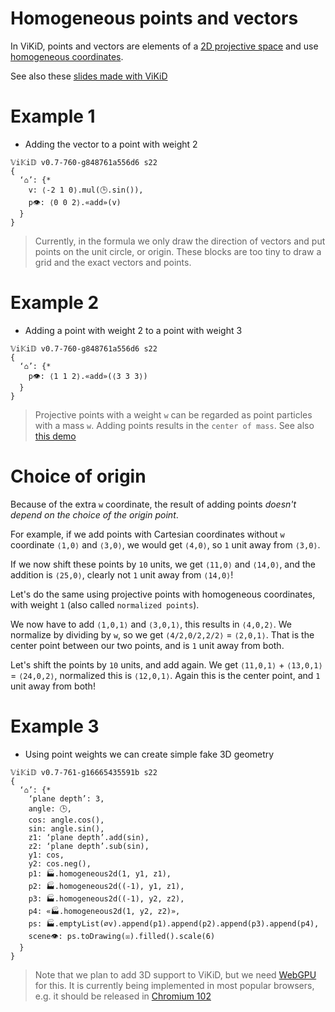 # Homogeneous points and vectors

In ViKiD, points and vectors are elements of a [2D projective space](https://en.wikipedia.org/wiki/Projective_space) and use [homogeneous coordinates](https://www.tomdalling.com/blog/modern-opengl/explaining-homogenous-coordinates-and-projective-geometry/). 

See also these [slides made with ViKiD](https://vikid.net/share?key=A9hlmv7YyQ3JdATPUUC69SqHuANJUdgkGgVZte14hlKf0lJkRIdBSVKhLk3Tdt68j7IdK9686NUg7RvMdyEux9HccHjUyztW30DQxtkmVgizJ7vDNA6Yqhfb08LXls8xPvdqI4JLnXz3b8NUEhrk01cuQK170DW1ZT2pahxZ5xLkYxkMdDAZtJ4Q85gX2zNxETwraWI1bkcWKuqmKD7Gk35GADjm)

# Example 1
- Adding the vector to a point with weight 2

```vikid-script
𝕍i𝕂i𝔻 v0.7-760-g848761a556d6 s22
{ 
  ‘⌂’: {* 
    v: ⟨-2 1 0⟩.mul(🕒.sin()),
    p👁: ⟨0 0 2⟩.«add»(v)
  }
}
```

> Currently, in the formula we only draw the direction of vectors and put points on the unit circle, or origin. These blocks are too tiny to draw a grid and the exact vectors and points. 

# Example 2
- Adding a point with weight 2 to a point with weight 3

```vikid-script
𝕍i𝕂i𝔻 v0.7-760-g848761a556d6 s22
{ 
  ‘⌂’: {* 
    p👁: ⟨1 1 2⟩.«add»(⟨3 3 3⟩)
  }
}
```

> Projective points with a weight `w` can be regarded as point particles with a mass `w`. Adding points results in the `center of mass`. See also [this demo](https://vikid.net/share?key=A9hlmv7YyQ3JdATPUUC69SqHuAQmIAeJD5t29bI9CqPQtvISIR2oM2P8dnGIaGamaVMjbUAa2hCylGPc0ZB0CRWWwXroWR8T86zZC1sLfJe8swvjJPLZAN8x71Ix8ss1R90EpqQj1fRhVKbIKiBKBo13ysZSTbbcBIPQ1X7sb2kGi2NYa208ZHZrXd19seT2sKonxvMthDtNEZlNQdbs6Zxve4AY)

# Choice of origin

Because of the extra `w` coordinate, the result of adding points _doesn't depend on the choice of the origin point_. 

For example, if we add points with Cartesian coordinates without `w` coordinate `⟨1,0⟩` and `⟨3,0⟩`, we would get `⟨4,0⟩`, so `1` unit away from `⟨3,0⟩`. 

If we now shift these points by `10` units, we get `⟨11,0⟩` and `⟨14,0⟩`, and the addition is `⟨25,0⟩`, clearly not `1` unit away from `⟨14,0⟩`!

Let's do the same using projective points with homogeneous coordinates, with weight `1` (also called `normalized points`). 

We now have to add `⟨1,0,1⟩` and `⟨3,0,1⟩`, this results in `⟨4,0,2⟩`. We normalize by dividing by `w`, so we get `⟨4/2,0/2,2/2⟩` = `⟨2,0,1⟩`. That is the center point between our two points, and is `1` unit away from both. 

Let's shift the points by `10` units, and add again. We get `⟨11,0,1⟩` + `⟨13,0,1⟩` = `⟨24,0,2⟩`, normalized this is `⟨12,0,1⟩`. Again this is the center point, and `1` unit away from both!

# Example 3
- Using point weights we can create simple fake 3D geometry

```vikid-script
𝕍i𝕂i𝔻 v0.7-761-g16665435591b s22
{ 
  ‘⌂’: {* 
    ‘plane depth’: 3,
    angle: 🕒,
    cos: angle.cos(),
    sin: angle.sin(),
    z1: ‘plane depth’.add(sin),
    z2: ‘plane depth’.sub(sin),
    y1: cos,
    y2: cos.neg(),
    p1: 🏭.homogeneous2d(1, y1, z1),
    p2: 🏭.homogeneous2d((-1), y1, z1),
    p3: 🏭.homogeneous2d((-1), y2, z2),
    p4: «🏭.homogeneous2d(1, y2, z2)»,
    ps: 🏭.emptyList(∅v).append(p1).append(p2).append(p3).append(p4),
    scene👁: ps.toDrawing(☒).filled().scale(6)
  }
}
```

> Note that we plan to add 3D support to ViKiD, but we need [WebGPU](https://en.wikipedia.org/wiki/WebGPU) for this. It is currently being implemented in most popular browsers, e.g. it should be released in [Chromium 102](https://chromestatus.com/feature/6213121689518080)




